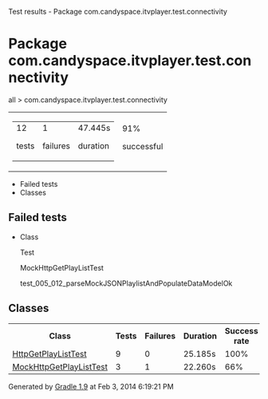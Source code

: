Test results - Package com.candyspace.itvplayer.test.connectivity

# Package com.candyspace.itvplayer.test.connectivity #

all > com.candyspace.itvplayer.test.connectivity

<table> 
 <tbody>
  <tr> 
   <td> 
    <div> 
     <table> 
      <tbody>
       <tr> 
        <td> 
         <div> 
          <div>
           12
          </div> 
          <p>tests</p> 
         </div> </td> 
        <td> 
         <div> 
          <div>
           1
          </div> 
          <p>failures</p> 
         </div> </td> 
        <td> 
         <div> 
          <div>
           47.445s
          </div> 
          <p>duration</p> 
         </div> </td> 
       </tr> 
      </tbody>
     </table> 
    </div> </td> 
   <td> 
    <div> 
     <div>
      91%
     </div> 
     <p>successful</p> 
    </div> </td> 
  </tr> 
 </tbody>
</table>

 *  Failed tests
 *  Classes

## Failed tests ##

 *  Class
    
    Test
    
    MockHttpGetPlayListTest
    
    test\_005\_012\_parseMockJSONPlaylistAndPopulateDataModelOk

## Classes ##

<table> 
 <tbody>
  <tr> 
   <th>Class</th> 
   <th>Tests</th> 
   <th>Failures</th> 
   <th>Duration</th> 
   <th>Success rate</th> 
  </tr>  
  <tr> 
   <td> <a href="com.candyspace.itvplayer.test.connectivity.HttpGetPlayListTest.md">HttpGetPlayListTest</a> </td> 
   <td>9</td> 
   <td>0</td> 
   <td>25.185s</td> 
   <td>100%</td> 
  </tr> 
  <tr> 
   <td> <a href="com.candyspace.itvplayer.test.connectivity.MockHttpGetPlayListTest.md">MockHttpGetPlayListTest</a> </td> 
   <td>3</td> 
   <td>1</td> 
   <td>22.260s</td> 
   <td>66%</td> 
  </tr> 
 </tbody>
</table>

Generated by [Gradle 1.9][] at Feb 3, 2014 6:19:21 PM


[Gradle 1.9]: http://www.gradle.org